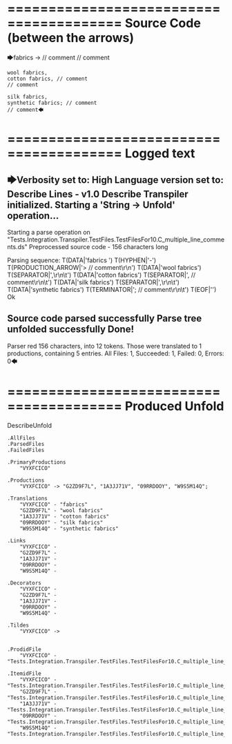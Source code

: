 ========================================
Source Code (between the arrows)
========================================

🡆fabrics -> // comment
// comment

	wool fabrics,
	cotton fabrics, // comment
	// comment

	silk fabrics,
	synthetic fabrics; // comment
	// comment🡄

========================================
Logged text
========================================

🡆Verbosity set to: High
Language version set to: Describe Lines - v1.0
Describe Transpiler initialized.
Starting a 'String -> Unfold' operation...
------------------------
Starting a parse operation on "Tests.Integration.Transpiler.TestFiles.TestFilesFor10.C_multiple_line_comments.ds"
Preprocessed source code - 156 characters long

Parsing sequence: T(DATA|'fabrics ') T(HYPHEN|'-') T(PRODUCTION_ARROW|'> // comment\r\n') T(DATA|'wool fabrics') T(SEPARATOR|',\r\n\t') T(DATA|'cotton fabrics') T(SEPARATOR|', // comment\r\n\t') T(DATA|'silk fabrics') T(SEPARATOR|',\r\n\t') T(DATA|'synthetic fabrics') T(TERMINATOR|'; // comment\r\n\t') T(EOF|'<EOF>') Ok

Source code parsed successfully
Parse tree unfolded successfully
Done!
------------------------
Parser red 156 characters, into 12 tokens.
Those were translated to 1 productions, containing 5 entries.
All Files: 1, Succeeded: 1, Failed: 0, Errors: 0🡄

========================================
Produced Unfold
========================================

DescribeUnfold

    .AllFiles
    .ParsedFiles
    .FailedFiles

    .PrimaryProductions
        "VYXFCICO" 

    .Productions
        "VYXFCICO" -> "G2ZD9F7L", "1A3JJ71V", "09RRDOOY", "W9S5M14Q";

    .Translations
        "VYXFCICO" - "fabrics"
        "G2ZD9F7L" - "wool fabrics"
        "1A3JJ71V" - "cotton fabrics"
        "09RRDOOY" - "silk fabrics"
        "W9S5M14Q" - "synthetic fabrics"

    .Links
        "VYXFCICO" - 
        "G2ZD9F7L" - 
        "1A3JJ71V" - 
        "09RRDOOY" - 
        "W9S5M14Q" - 

    .Decorators
        "VYXFCICO" - 
        "G2ZD9F7L" - 
        "1A3JJ71V" - 
        "09RRDOOY" - 
        "W9S5M14Q" - 

    .Tildes
        "VYXFCICO" -> 


    .ProdidFile
        "VYXFCICO" - "Tests.Integration.Transpiler.TestFiles.TestFilesFor10.C_multiple_line_comments.ds"

    .ItemidFile
        "VYXFCICO" - "Tests.Integration.Transpiler.TestFiles.TestFilesFor10.C_multiple_line_comments.ds"
        "G2ZD9F7L" - "Tests.Integration.Transpiler.TestFiles.TestFilesFor10.C_multiple_line_comments.ds"
        "1A3JJ71V" - "Tests.Integration.Transpiler.TestFiles.TestFilesFor10.C_multiple_line_comments.ds"
        "09RRDOOY" - "Tests.Integration.Transpiler.TestFiles.TestFilesFor10.C_multiple_line_comments.ds"
        "W9S5M14Q" - "Tests.Integration.Transpiler.TestFiles.TestFilesFor10.C_multiple_line_comments.ds"

